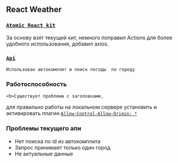 ## React Weather

### [`Atomic React kit`](https://github.com/diegohaz/arc)
  За основу взят текущий кит, немного поправил Actions для более удобного использования, добавил axios.

### [`Api`](http://opogode.ru/api-v1)
	Использован автокомплит и поиск погоды	по городу

### Работоспособность
	<b>Существует проблема с заголовками,
  для правильно работы на локальном сервере установить и активировать плагин</b>
  [`Allow-Control-Allow-Origin: *`](https://chrome.google.com/webstore/detail/allow-control-allow-origi/nlfbmbojpeacfghkpbjhddihlkkiljbi)
	
### Проблемы текущего апи
- Нет поиска по id из автокомплита
- Запрос принимает только один город
- Не актуальные данные
